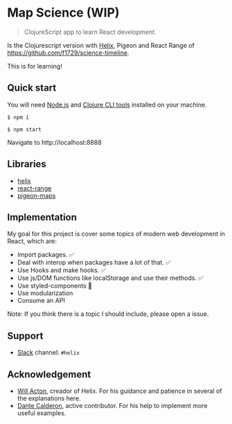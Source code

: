 # Map Science (WIP)
> ClojureScript app to learn React development.

Is the Clojurescript version with [Helix](https://github.com/Lokeh/helix), Pigeon and React Range of https://github.com/f1729/science-timeline.

This is for learning!

## Quick start

You will need [Node.js](https://nodejs.org/en/) and [Clojure CLI tools](https://clojure.org/guides/getting_started) installed on your machine.

```
$ npm i

$ npm start
```

Navigate to http://localhost:8888


## Libraries

- [helix](https://github.com/Lokeh/helix)
- [react-range](https://github.com/tajo/react-range)
- [pigeon-maps](https://github.com/mariusandra/pigeon-maps)


## Implementation

My goal for this project is cover some topics of modern web development in React, which are:

- Import packages. ✅
- Deal with interop when packages have a lot of that. ✅
- Use Hooks and make hooks. ✅
- Use js/DOM functions like localStorage and use their methods. ✅ 
- Use styled-components 🚧
- Use modularization
- Consume an API

Note: If you think there is a topic I should include, please open a issue.


## Support

- [Slack](https://clojurians.net) channel: `#helix`

## Acknowledgement

- [Will Acton](https://github.com/Lokeh), creador of Helix. For his guidance and patience in several of the explanations here.
- [Dante Calderon](https://github.com/dantehemerson), active contributor. For his help to implement more useful examples.
